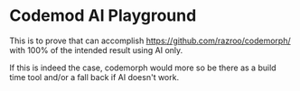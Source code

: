 # Codemod AI Playground

This is to prove that can accomplish https://github.com/razroo/codemorph/ with 100% of the intended result using AI only.

If this is indeed the case, codemorph would more so be there as a build time tool and/or a fall back if AI doesn't work.
